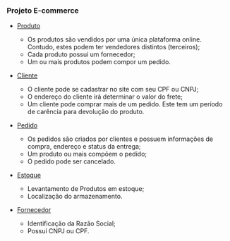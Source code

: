 ### **Projeto E-commerce**



* <u>Produto</u>
  * Os produtos são vendidos por uma única plataforma online. Contudo, estes podem ter vendedores distintos (terceiros);
  * Cada produto possui um fornecedor;
  * Um ou mais produtos podem compor um pedido.

* <u>Cliente</u>
  * O cliente pode se cadastrar no site com seu CPF ou CNPJ; 
  * O endereço do cliente irá determinar o valor do frete;
  * Um cliente pode comprar mais de um pedido. Este tem um período de carência para devolução do produto.

* <u>Pedido</u>
  * Os pedidos são criados por clientes e possuem informações de compra, endereço e status da entrega; 
  * Um produto ou mais compõem o pedido;
  * O pedido pode ser cancelado.
* <u>Estoque</u>
  * Levantamento de Produtos em estoque;
  * Localização do armazenamento.
* <u>Fornecedor</u>
  * Identificação da Razão Social;
  * Possuí CNPJ ou CPF.